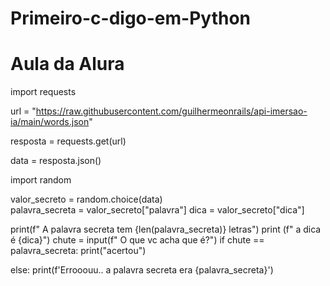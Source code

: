 # Primeiro-c-digo-em-Python
# Aula da Alura 
import requests 

url = "https://raw.githubusercontent.com/guilhermeonrails/api-imersao-ia/main/words.json"

resposta = requests.get(url) 

data = resposta.json() 

import random 

valor_secreto = random.choice(data)  
palavra_secreta = valor_secreto["palavra"] 
dica = valor_secreto["dica"]  
 

print(f" A palavra secreta tem {len(palavra_secreta)} letras")
print (f" a dica é {dica}")
chute = input(f" O que vc acha que é?")
if chute == palavra_secreta:
  print("acertou")

else: 
  print(f'Errooouu.. a palavra secreta era {palavra_secreta}')
  
